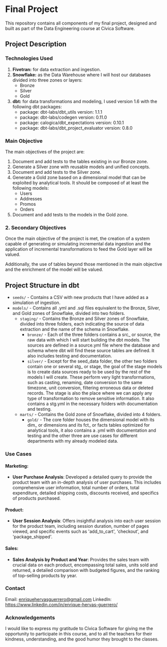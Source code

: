 # **Final Project**

This repository contains all components of my final project, designed and built as part of the Data Engineering course at Cívica Software.

## **Project Description**

### **Technologies Used**

1. **Fivetran:** for data extraction and ingestion.
2. **Snowflake:** as the Data Warehouse where I will host our databases divided into three zones or layers:
    - Bronze
    - Silver
    - Gold
3. **dbt:** for data transformations and modeling, I used version 1.6 with the following dbt packages:
    - package: dbt-labs/dbt_utils version: 1.1.1
    - package: dbt-labs/codegen version: 0.11.0
    - package: calogica/dbt_expectations version: 0.10.1
    - package: dbt-labs/dbt_project_evaluator version: 0.8.0

### **Main Objective**

The main objectives of the project are:

1. Document and add tests to the tables existing in our Bronze zone.
2. Generate a Silver zone with reusable models and unified concepts.
3. Document and add tests to the Silver zone.
4. Generate a Gold zone based on a dimensional model that can be exploited by analytical tools. It should be composed of at least the following models:
    - Users
    - Addresses
    - Promos
    - Orders
5. Document and add tests to the models in the Gold zone.

### 2. **Secondary Objectives**

Once the main objective of the project is met, the creation of a system capable of generating or simulating incremental data ingestion and the application of incremental transformations to feed the Gold layer will be valued.

Additionally, the use of tables beyond those mentioned in the main objective and the enrichment of the model will be valued.

## **Project Structure in dbt**

- `seeds/` - Contains a CSV with new products that I have added as a simulation of ingestion.
- `models/` - Contains all .yml and .sql files equivalent to the Bronze, Silver, and Gold zones of Snowflake, divided into two folders.
    - `staging/` - Contains the Bronze and Silver zones of Snowflake, divided into three folders, each indicating the source of data extraction and the name of the schema in Snowflake.
        - `bronze/` - Each of the three folders contains a src_ or source, the raw data with which I will start building the dbt models. The sources are defined in a source.yml file where the database and schema where dbt will find these source tables are defined. It also includes testing and documentation.
        - `silver/` - Except for the seed_data folder, the other two folders contain one or several stg_ or stage, the goal of the stage models is to create data sources ready to be used by the rest of the models I will create. These perform very light transformations, such as casting, renaming, date conversion to the same timezone, unit conversion, filtering erroneous data or deleted records. The stage is also the place where we can apply any type of transformation to remove sensitive information. It also contains a stg.yml in the necessary folders with documentation and testing.
    - `marts/` - Contains the Gold zone of Snowflake, divided into 4 folders.
        - `gold/` - The core folder houses the dimensional model with its dim_ or dimensions and its fct_ or facts tables optimized for analytical tools, it also contains a .yml with documentation and testing and the other three are use cases for different departments with my already modeled data.


### Use Cases

#### Marketing:
- **User Purchase Analysis**: Developed a detailed query to provide the product team with an in-depth analysis of user purchases. This includes comprehensive user information, total number of orders, total expenditure, detailed shipping costs, discounts received, and specifics of products purchased.

#### Product:
- **User Session Analysis**: Offers insightful analysis into each user session for the product team, including session duration, number of pages viewed, and specific events such as 'add_to_cart', 'checkout', and 'package_shipped'.

#### Sales:
- **Sales Analysis by Product and Year**: Provides the sales team with crucial data on each product, encompassing total sales, units sold and returned, a detailed comparison with budgeted figures, and the ranking of top-selling products by year.


### **Contact**
Email: enriquehervasguerrero@gmail.com
LinkedIn: https://www.linkedin.com/in/enrique-hervas-guerrero/


### **Acknowledgements**
I would like to express my gratitude to Cívica Software for giving me the opportunity to participate in this course, and to all the teachers for their kindness, understanding, and the good humor they brought to the classes.
